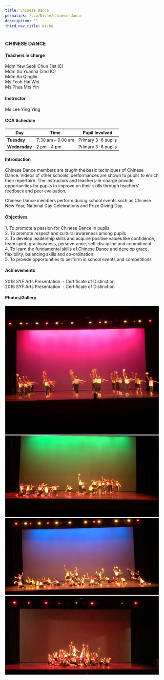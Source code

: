 ```yaml
---
title: Chinese Dance
permalink: /cca/Niche/chinese-dance
description: ""
third_nav_title: Niche
---
```

### CHINESE DANCE

#### Teachers in charge

Mdm Yew Seok Chun (1st IC) <br>
Mdm Xu Yuanna (2nd IC)   <br>
Mdm An Qinglin  <br>
Ms Teoh Hai Wei <br>
Ms Phua Mei Yin

#### Instructor

Ms Lee Ying Ying

#### CCA Schedule

| Day | Time | Pupil Involved |
| --- | --- | --- |
| **Tuesday** | 7.30 am – 9.00 am | Primary 3-6 pupils |
| **Wednesday** | 2 pm – 4 pm | Primary 3-6 pupils |

#### Introduction

Chinese Dance members are taught the basic techniques of Chinese Dance. Videos of other schools’ performances are shown to pupils to enrich their repertoire. The instructors and teachers-in-charge provide opportunities for pupils to improve on their skills through teachers’ feedback and peer evaluation.

Chinese Dance members perform during school events such as Chinese New Year, National Day Celebrations and Prize Giving Day.

#### Objectives

1\.  To promote a passion for Chinese Dance in pupils   <br>
2.  To promote respect and cultural awareness among pupils <br>
3.  To develop leadership skills and acquire positive values like confidence, team spirit, graciousness, perseverance, self-discipline and commitment <br>
4.  To learn the fundamental skills of Chinese Dance and develop grace, flexibility, balancing skills and co-ordination <br>
5.  To provide opportunities to perform in school events and competitions

#### Achievements

2018 SYF Arts Presentation  - Certificate of Distinction <br>
2016 SYF Arts Presentation  - Certificate of Distinction

#### Photos/Gallery

![](/images/SYF%202020%20Rehearsal%201.jpeg)
![](/images/SYF%202020%20Rehearsal%202.jpeg)
![](/images/SYF%202020%20Rehearsal%203.jpeg)
![](/images/SYF%202020%20Rehearsal%204.jpeg)